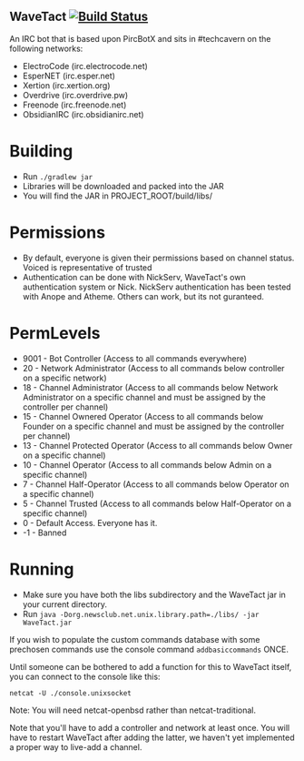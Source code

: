 WaveTact [![Build Status](https://travis-ci.org/TechCavern/WaveTact.svg?branch=master)](https://travis-ci.org/TechCavern/WaveTact)
--------
An IRC bot that is based upon PircBotX and sits in #techcavern on the following networks:
- ElectroCode (irc.electrocode.net)
- EsperNET (irc.esper.net)
- Xertion (irc.xertion.org)
- Overdrive (irc.overdrive.pw)
- Freenode (irc.freenode.net)
- ObsidianIRC (irc.obsidianirc.net)

Building
========
- Run `./gradlew jar`
- Libraries will be downloaded and packed into the JAR
- You will find the JAR in PROJECT_ROOT/build/libs/

Permissions
===========
- By default, everyone is given their permissions based on channel status. Voiced is representative of trusted
- Authentication can be done with NickServ, WaveTact's own authentication system or Nick. NickServ authentication has been tested with Anope and Atheme. Others can work, but its not guranteed.

PermLevels
==========
- 9001 - Bot Controller (Access to all commands everywhere)
- 20 - Network Administrator (Access to all commands below controller on a specific network)
- 18 - Channel Administrator (Access to all commands below Network Administrator on a specific channel and must be assigned by the controller per channel)
- 15 - Channel Ownered Operator (Access to all commands below Founder on a specific channel and must be assigned by the controller per channel)
- 13 - Channel Protected Operator (Access to all commands below Owner on a specific channel)
- 10 - Channel Operator (Access to all commands below Admin on a specific channel)
- 7 - Channel Half-Operator (Access to all commands below Operator on a specific channel)
- 5 - Channel Trusted (Access to all commands below Half-Operator on a specific channel)
- 0 - Default Access. Everyone has it.
- -1 - Banned

Running
=======
- Make sure you have both the libs subdirectory and the WaveTact jar in your current directory.
- Run `java -Dorg.newsclub.net.unix.library.path=./libs/ -jar WaveTact.jar`

If you wish to populate the custom commands database with some prechosen commands use the console command ````addbasiccommands```` ONCE.

Until someone can be bothered to add a function for this to WaveTact itself, you can connect to the console like this:
````
netcat -U ./console.unixsocket
````
Note: You will need netcat-openbsd rather than netcat-traditional.

Note that you'll have to add a controller and network at least once.
You will have to restart WaveTact after adding the latter, we haven't yet implemented a proper way to live-add a channel.
